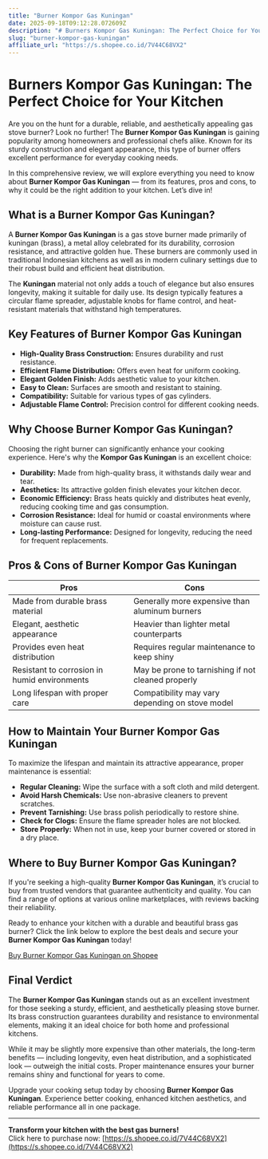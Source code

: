 ```yaml
---
title: "Burner Kompor Gas Kuningan"
date: 2025-09-18T09:12:28.072609Z
description: "# Burners Kompor Gas Kuningan: The Perfect Choice for Your Kitchen..."
slug: "burner-kompor-gas-kuningan"
affiliate_url: "https://s.shopee.co.id/7V44C68VX2"
---
```

# Burners Kompor Gas Kuningan: The Perfect Choice for Your Kitchen

Are you on the hunt for a durable, reliable, and aesthetically appealing gas stove burner? Look no further! The **Burner Kompor Gas Kuningan** is gaining popularity among homeowners and professional chefs alike. Known for its sturdy construction and elegant appearance, this type of burner offers excellent performance for everyday cooking needs.

In this comprehensive review, we will explore everything you need to know about **Burner Kompor Gas Kuningan** — from its features, pros and cons, to why it could be the right addition to your kitchen. Let’s dive in!

## What is a Burner Kompor Gas Kuningan?

A **Burner Kompor Gas Kuningan** is a gas stove burner made primarily of kuningan (brass), a metal alloy celebrated for its durability, corrosion resistance, and attractive golden hue. These burners are commonly used in traditional Indonesian kitchens as well as in modern culinary settings due to their robust build and efficient heat distribution.

The **Kuningan** material not only adds a touch of elegance but also ensures longevity, making it suitable for daily use. Its design typically features a circular flame spreader, adjustable knobs for flame control, and heat-resistant materials that withstand high temperatures.

## Key Features of Burner Kompor Gas Kuningan

- **High-Quality Brass Construction:** Ensures durability and rust resistance.
- **Efficient Flame Distribution:** Offers even heat for uniform cooking.
- **Elegant Golden Finish:** Adds aesthetic value to your kitchen.
- **Easy to Clean:** Surfaces are smooth and resistant to staining.
- **Compatibility:** Suitable for various types of gas cylinders.
- **Adjustable Flame Control:** Precision control for different cooking needs.

## Why Choose Burner Kompor Gas Kuningan?

Choosing the right burner can significantly enhance your cooking experience. Here's why the **Kompor Gas Kuningan** is an excellent choice:

- **Durability:** Made from high-quality brass, it withstands daily wear and tear.
- **Aesthetics:** Its attractive golden finish elevates your kitchen decor.
- **Economic Efficiency:** Brass heats quickly and distributes heat evenly, reducing cooking time and gas consumption.
- **Corrosion Resistance:** Ideal for humid or coastal environments where moisture can cause rust.
- **Long-lasting Performance:** Designed for longevity, reducing the need for frequent replacements.

## Pros & Cons of Burner Kompor Gas Kuningan

| **Pros**                                             | **Cons**                                              |
|------------------------------------------------------|-------------------------------------------------------|
| Made from durable brass material                    | Generally more expensive than aluminum burners      |
| Elegant, aesthetic appearance                        | Heavier than lighter metal counterparts             |
| Provides even heat distribution                      | Requires regular maintenance to keep shiny        |
| Resistant to corrosion in humid environments       | May be prone to tarnishing if not cleaned properly  |
| Long lifespan with proper care                       | Compatibility may vary depending on stove model     |

## How to Maintain Your Burner Kompor Gas Kuningan

To maximize the lifespan and maintain its attractive appearance, proper maintenance is essential:

- **Regular Cleaning:** Wipe the surface with a soft cloth and mild detergent.
- **Avoid Harsh Chemicals:** Use non-abrasive cleaners to prevent scratches.
- **Prevent Tarnishing:** Use brass polish periodically to restore shine.
- **Check for Clogs:** Ensure the flame spreader holes are not blocked.
- **Store Properly:** When not in use, keep your burner covered or stored in a dry place.

## Where to Buy Burner Kompor Gas Kuningan?

If you're seeking a high-quality **Burner Kompor Gas Kuningan**, it’s crucial to buy from trusted vendors that guarantee authenticity and quality. You can find a range of options at various online marketplaces, with reviews backing their reliability.

Ready to enhance your kitchen with a durable and beautiful brass gas burner? Click the link below to explore the best deals and secure your **Burner Kompor Gas Kuningan** today!

[Buy Burner Kompor Gas Kuningan on Shopee](https://s.shopee.co.id/7V44C68VX2)

## Final Verdict

The **Burner Kompor Gas Kuningan** stands out as an excellent investment for those seeking a sturdy, efficient, and aesthetically pleasing stove burner. Its brass construction guarantees durability and resistance to environmental elements, making it an ideal choice for both home and professional kitchens.

While it may be slightly more expensive than other materials, the long-term benefits — including longevity, even heat distribution, and a sophisticated look — outweigh the initial costs. Proper maintenance ensures your burner remains shiny and functional for years to come.

Upgrade your cooking setup today by choosing **Burner Kompor Gas Kuningan**. Experience better cooking, enhanced kitchen aesthetics, and reliable performance all in one package.

---

**Transform your kitchen with the best gas burners!**  
Click here to purchase now: [https://s.shopee.co.id/7V44C68VX2](https://s.shopee.co.id/7V44C68VX2)